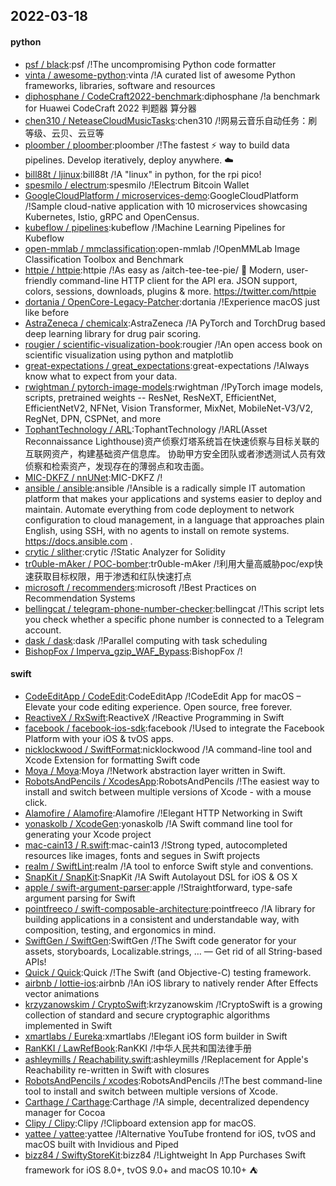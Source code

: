 ## 2022-03-18

#### python
* [psf / black](https://github.com/psf/black):psf /!The uncompromising Python code formatter
* [vinta / awesome-python](https://github.com/vinta/awesome-python):vinta /!A curated list of awesome Python frameworks, libraries, software and resources
* [diphosphane / CodeCraft2022-benchmark](https://github.com/diphosphane/CodeCraft2022-benchmark):diphosphane /!a benchmark for Huawei CodeCraft 2022 判题器 算分器
* [chen310 / NeteaseCloudMusicTasks](https://github.com/chen310/NeteaseCloudMusicTasks):chen310 /!网易云音乐自动任务：刷等级、云贝、云豆等
* [ploomber / ploomber](https://github.com/ploomber/ploomber):ploomber /!The fastest ⚡️ way to build data pipelines. Develop iteratively, deploy anywhere. ☁️
* [bill88t / ljinux](https://github.com/bill88t/ljinux):bill88t /!A "linux" in python, for the rpi pico!
* [spesmilo / electrum](https://github.com/spesmilo/electrum):spesmilo /!Electrum Bitcoin Wallet
* [GoogleCloudPlatform / microservices-demo](https://github.com/GoogleCloudPlatform/microservices-demo):GoogleCloudPlatform /!Sample cloud-native application with 10 microservices showcasing Kubernetes, Istio, gRPC and OpenCensus.
* [kubeflow / pipelines](https://github.com/kubeflow/pipelines):kubeflow /!Machine Learning Pipelines for Kubeflow
* [open-mmlab / mmclassification](https://github.com/open-mmlab/mmclassification):open-mmlab /!OpenMMLab Image Classification Toolbox and Benchmark
* [httpie / httpie](https://github.com/httpie/httpie):httpie /!As easy as /aitch-tee-tee-pie/ 🥧 Modern, user-friendly command-line HTTP client for the API era. JSON support, colors, sessions, downloads, plugins & more. https://twitter.com/httpie
* [dortania / OpenCore-Legacy-Patcher](https://github.com/dortania/OpenCore-Legacy-Patcher):dortania /!Experience macOS just like before
* [AstraZeneca / chemicalx](https://github.com/AstraZeneca/chemicalx):AstraZeneca /!A PyTorch and TorchDrug based deep learning library for drug pair scoring.
* [rougier / scientific-visualization-book](https://github.com/rougier/scientific-visualization-book):rougier /!An open access book on scientific visualization using python and matplotlib
* [great-expectations / great_expectations](https://github.com/great-expectations/great_expectations):great-expectations /!Always know what to expect from your data.
* [rwightman / pytorch-image-models](https://github.com/rwightman/pytorch-image-models):rwightman /!PyTorch image models, scripts, pretrained weights -- ResNet, ResNeXT, EfficientNet, EfficientNetV2, NFNet, Vision Transformer, MixNet, MobileNet-V3/V2, RegNet, DPN, CSPNet, and more
* [TophantTechnology / ARL](https://github.com/TophantTechnology/ARL):TophantTechnology /!ARL(Asset Reconnaissance Lighthouse)资产侦察灯塔系统旨在快速侦察与目标关联的互联网资产，构建基础资产信息库。 协助甲方安全团队或者渗透测试人员有效侦察和检索资产，发现存在的薄弱点和攻击面。
* [MIC-DKFZ / nnUNet](https://github.com/MIC-DKFZ/nnUNet):MIC-DKFZ /!
* [ansible / ansible](https://github.com/ansible/ansible):ansible /!Ansible is a radically simple IT automation platform that makes your applications and systems easier to deploy and maintain. Automate everything from code deployment to network configuration to cloud management, in a language that approaches plain English, using SSH, with no agents to install on remote systems. https://docs.ansible.com .
* [crytic / slither](https://github.com/crytic/slither):crytic /!Static Analyzer for Solidity
* [tr0uble-mAker / POC-bomber](https://github.com/tr0uble-mAker/POC-bomber):tr0uble-mAker /!利用大量高威胁poc/exp快速获取目标权限，用于渗透和红队快速打点
* [microsoft / recommenders](https://github.com/microsoft/recommenders):microsoft /!Best Practices on Recommendation Systems
* [bellingcat / telegram-phone-number-checker](https://github.com/bellingcat/telegram-phone-number-checker):bellingcat /!This script lets you check whether a specific phone number is connected to a Telegram account.
* [dask / dask](https://github.com/dask/dask):dask /!Parallel computing with task scheduling
* [BishopFox / Imperva_gzip_WAF_Bypass](https://github.com/BishopFox/Imperva_gzip_WAF_Bypass):BishopFox /!

#### swift
* [CodeEditApp / CodeEdit](https://github.com/CodeEditApp/CodeEdit):CodeEditApp /!CodeEdit App for macOS – Elevate your code editing experience. Open source, free forever.
* [ReactiveX / RxSwift](https://github.com/ReactiveX/RxSwift):ReactiveX /!Reactive Programming in Swift
* [facebook / facebook-ios-sdk](https://github.com/facebook/facebook-ios-sdk):facebook /!Used to integrate the Facebook Platform with your iOS & tvOS apps.
* [nicklockwood / SwiftFormat](https://github.com/nicklockwood/SwiftFormat):nicklockwood /!A command-line tool and Xcode Extension for formatting Swift code
* [Moya / Moya](https://github.com/Moya/Moya):Moya /!Network abstraction layer written in Swift.
* [RobotsAndPencils / XcodesApp](https://github.com/RobotsAndPencils/XcodesApp):RobotsAndPencils /!The easiest way to install and switch between multiple versions of Xcode - with a mouse click.
* [Alamofire / Alamofire](https://github.com/Alamofire/Alamofire):Alamofire /!Elegant HTTP Networking in Swift
* [yonaskolb / XcodeGen](https://github.com/yonaskolb/XcodeGen):yonaskolb /!A Swift command line tool for generating your Xcode project
* [mac-cain13 / R.swift](https://github.com/mac-cain13/R.swift):mac-cain13 /!Strong typed, autocompleted resources like images, fonts and segues in Swift projects
* [realm / SwiftLint](https://github.com/realm/SwiftLint):realm /!A tool to enforce Swift style and conventions.
* [SnapKit / SnapKit](https://github.com/SnapKit/SnapKit):SnapKit /!A Swift Autolayout DSL for iOS & OS X
* [apple / swift-argument-parser](https://github.com/apple/swift-argument-parser):apple /!Straightforward, type-safe argument parsing for Swift
* [pointfreeco / swift-composable-architecture](https://github.com/pointfreeco/swift-composable-architecture):pointfreeco /!A library for building applications in a consistent and understandable way, with composition, testing, and ergonomics in mind.
* [SwiftGen / SwiftGen](https://github.com/SwiftGen/SwiftGen):SwiftGen /!The Swift code generator for your assets, storyboards, Localizable.strings, … — Get rid of all String-based APIs!
* [Quick / Quick](https://github.com/Quick/Quick):Quick /!The Swift (and Objective-C) testing framework.
* [airbnb / lottie-ios](https://github.com/airbnb/lottie-ios):airbnb /!An iOS library to natively render After Effects vector animations
* [krzyzanowskim / CryptoSwift](https://github.com/krzyzanowskim/CryptoSwift):krzyzanowskim /!CryptoSwift is a growing collection of standard and secure cryptographic algorithms implemented in Swift
* [xmartlabs / Eureka](https://github.com/xmartlabs/Eureka):xmartlabs /!Elegant iOS form builder in Swift
* [RanKKI / LawRefBook](https://github.com/RanKKI/LawRefBook):RanKKI /!中华人民共和国法律手册
* [ashleymills / Reachability.swift](https://github.com/ashleymills/Reachability.swift):ashleymills /!Replacement for Apple's Reachability re-written in Swift with closures
* [RobotsAndPencils / xcodes](https://github.com/RobotsAndPencils/xcodes):RobotsAndPencils /!The best command-line tool to install and switch between multiple versions of Xcode.
* [Carthage / Carthage](https://github.com/Carthage/Carthage):Carthage /!A simple, decentralized dependency manager for Cocoa
* [Clipy / Clipy](https://github.com/Clipy/Clipy):Clipy /!Clipboard extension app for macOS.
* [yattee / yattee](https://github.com/yattee/yattee):yattee /!Alternative YouTube frontend for iOS, tvOS and macOS built with Invidious and Piped
* [bizz84 / SwiftyStoreKit](https://github.com/bizz84/SwiftyStoreKit):bizz84 /!Lightweight In App Purchases Swift framework for iOS 8.0+, tvOS 9.0+ and macOS 10.10+ ⛺
